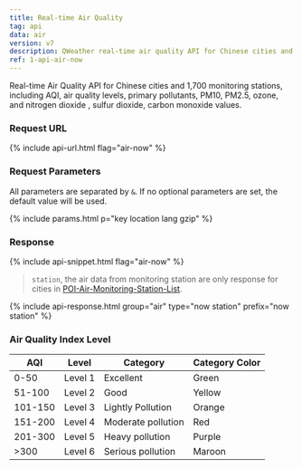 ```yaml
---
title: Real-time Air Quality
tag: api
data: air
version: v7
description: QWeather real-time air quality API for Chinese cities and 1,700 monitoring stations, including AQI, air quality levels, primary pollutants, PM10, PM2.5, ozone, and nitrogen dioxide , Sulfur dioxide, carbon monoxide values.
ref: 1-api-air-now
---
```


Real-time Air Quality API for Chinese cities and 1,700 monitoring stations, including AQI, air quality levels, primary pollutants, PM10, PM2.5, ozone, and nitrogen dioxide , sulfur dioxide, carbon monoxide values.

### Request URL

{% include api-url.html flag="air-now" %}

### Request Parameters

All parameters are separated by `&`. If no optional parameters are set, the default value will be used.

{% include params.html p="key location lang gzip" %}

### Response

{% include api-snippet.html flag="air-now" %}

> `station`, the air data from monitoring station are only response for cities in [POI-Air-Monitoring-Station-List](https://github.com/qwd/LocationList/blob/master/POI-Air-Monitoring-Station-List-latest.csv).

{% include api-response.html group="air" type="now station" prefix="now station" %}

### Air Quality Index Level

| AQI | Level | Category | Category Color |
| ------- | ---- | -------- | -------- |
| 0-50 | Level 1 | Excellent | Green |
| 51-100 | Level 2 | Good | Yellow |
| 101-150 | Level 3 | Lightly Pollution | Orange |
| 151-200 | Level 4 | Moderate pollution | Red |
| 201-300 | Level 5 | Heavy pollution | Purple |
| >300 | Level 6 | Serious pollution | Maroon |